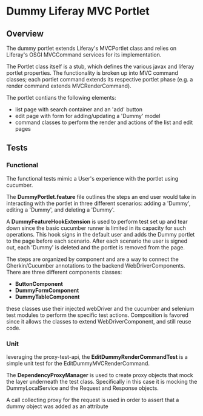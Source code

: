 # Dummy Liferay MVC Portlet

## Overview

The dummy portlet extends Liferay's MVCPortlet class and relies on Liferay's
OSGI MVCCommand services for its implementation.

The Portlet class itself is a stub, which defines the various javax and liferay
portlet properties. The functionality is broken up into MVC command classes;
each portlet command extends its respective portlet phase (e.g. a render command
 extends MVCRenderCommand).

The portlet contians the following elements:
- list page with search container and an 'add' button
- edit page with form for adding/updating a 'Dummy' model
- command classes to perform the render and actions of the list and edit pages

## Tests

### Functional

The functional tests mimic a User's experience with the portlet using cucumber.

The **DummyPortlet.feature** file outlines the steps an end user would take in
interacting with the portlet in three different scenarios: adding a 'Dummy',
editing a 'Dummy', and deleting a 'Dummy'.

A **DummyFeatureHookExtension** is used to perform test set up and tear down
since the basic cucumber runner is limited in its capacity for such operations.
This hook signs in the default user and adds the Dummy portlet to the page
before each scenario. After each scenario the user is signed out, each 'Dummy'
is deleted and the portlet is removed from the page.

The steps are organized by component and are a way to connect the
Gherkin/Cucumber annotations to the backend WebDriverComponents. There are three
different components classes:

- **ButtonComponent**
- **DummyFormComponent**
- **DummyTableComponent**

these classes use their injected webDriver and the cucumber and selenium test
modules to perform the specific test actions. Composition is favored since it
allows the classes to extend WebDriverComponent, and still reuse code.

### Unit

leveraging the proxy-test-api, the **EditDummyRenderCommandTest** is a simple
unit test for the EditDummyMVCRenderCommand.

The **DependencyProxyManager** is used to create proxy objects that mock the
layer underneath the test class. Specifically in this case it is mocking the
DummyLocalService and the Request and Response objects.

A call collecting proxy for the request is used in order to assert that a dummy
object was added as an attribute